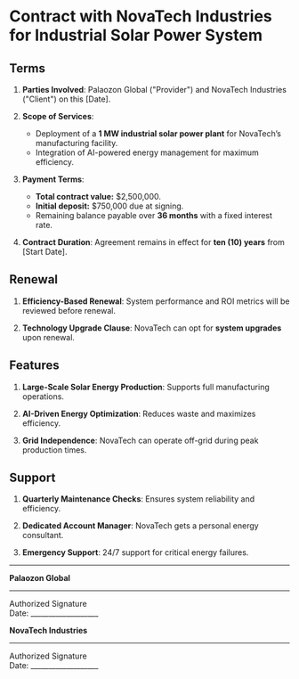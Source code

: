 # Contract with NovaTech Industries for Industrial Solar Power System  

## Terms  

1. **Parties Involved**: Palaozon Global ("Provider") and NovaTech Industries ("Client") on this [Date].  

2. **Scope of Services**:  
   - Deployment of a **1 MW industrial solar power plant** for NovaTech’s manufacturing facility.  
   - Integration of AI-powered energy management for maximum efficiency.  

3. **Payment Terms**:  
   - **Total contract value:** $2,500,000.  
   - **Initial deposit:** $750,000 due at signing.  
   - Remaining balance payable over **36 months** with a fixed interest rate.  

4. **Contract Duration**: Agreement remains in effect for **ten (10) years** from [Start Date].  

## Renewal  

1. **Efficiency-Based Renewal**: System performance and ROI metrics will be reviewed before renewal.  

2. **Technology Upgrade Clause**: NovaTech can opt for **system upgrades** upon renewal.  

## Features  

1. **Large-Scale Solar Energy Production**: Supports full manufacturing operations.  

2. **AI-Driven Energy Optimization**: Reduces waste and maximizes efficiency.  

3. **Grid Independence**: NovaTech can operate off-grid during peak production times.  

## Support  

1. **Quarterly Maintenance Checks**: Ensures system reliability and efficiency.  

2. **Dedicated Account Manager**: NovaTech gets a personal energy consultant.  

3. **Emergency Support**: 24/7 support for critical energy failures.  

---

**Palaozon Global**  
_____________________________  
Authorized Signature  
Date: ___________________  

**NovaTech Industries**  
_____________________________  
Authorized Signature  
Date: ___________________  
